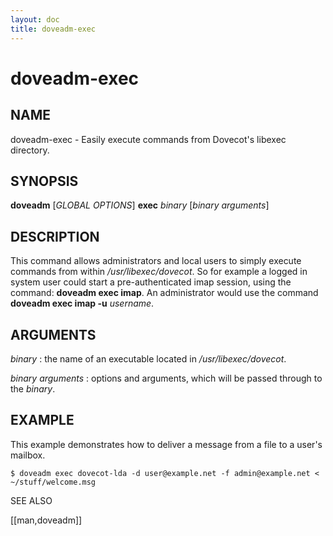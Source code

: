```yaml
---
layout: doc
title: doveadm-exec
---
```


# doveadm-exec

## NAME

doveadm-exec - Easily execute commands from Dovecot's libexec directory.

## SYNOPSIS

**doveadm** [*GLOBAL OPTIONS*] **exec** *binary* [*binary arguments*]

## DESCRIPTION

This command allows administrators and local users to simply execute
commands from within */usr/libexec/dovecot*. So for example a logged in system
user could start a pre-authenticated imap session, using the command:
**doveadm exec imap**. An administrator would use the command
**doveadm exec imap -u** *username*.

<!-- @include: include/global-options.inc -->

## ARGUMENTS

*binary*
:   the name of an executable located in */usr/libexec/dovecot*.

*binary arguments*
:   options and arguments, which will be passed through to the *binary*.

## EXAMPLE

This example demonstrates how to deliver a message from a file to a
user's mailbox.

```console
$ doveadm exec dovecot-lda -d user@example.net -f admin@example.net < ~/stuff/welcome.msg
```

<!-- @include: include/reporting-bugs.inc -->

SEE ALSO

[[man,doveadm]]
